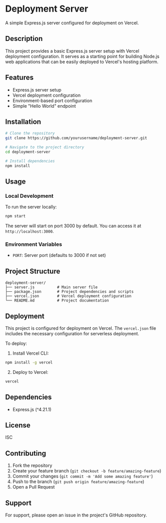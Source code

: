 # Deployment Server

A simple Express.js server configured for deployment on Vercel.

## Description

This project provides a basic Express.js server setup with Vercel deployment configuration. It serves as a starting point for building Node.js web applications that can be easily deployed to Vercel's hosting platform.

## Features

- Express.js server setup
- Vercel deployment configuration
- Environment-based port configuration
- Simple "Hello World" endpoint

## Installation

```bash
# Clone the repository
git clone https://github.com/yourusername/deployment-server.git

# Navigate to the project directory
cd deployment-server

# Install dependencies
npm install
```

## Usage

### Local Development

To run the server locally:

```bash
npm start
```

The server will start on port 3000 by default. You can access it at `http://localhost:3000`.

### Environment Variables

- `PORT`: Server port (defaults to 3000 if not set)

## Project Structure

```
deployment-server/
├── server.js          # Main server file
├── package.json       # Project dependencies and scripts
├── vercel.json        # Vercel deployment configuration
└── README.md          # Project documentation
```

## Deployment

This project is configured for deployment on Vercel. The `vercel.json` file includes the necessary configuration for serverless deployment.

To deploy:

1. Install Vercel CLI:
```bash
npm install -g vercel
```

2. Deploy to Vercel:
```bash
vercel
```

## Dependencies

- Express.js (^4.21.1)

## License

ISC

## Contributing

1. Fork the repository
2. Create your feature branch (`git checkout -b feature/amazing-feature`)
3. Commit your changes (`git commit -m 'Add some amazing feature'`)
4. Push to the branch (`git push origin feature/amazing-feature`)
5. Open a Pull Request

## Support

For support, please open an issue in the project's GitHub repository.

